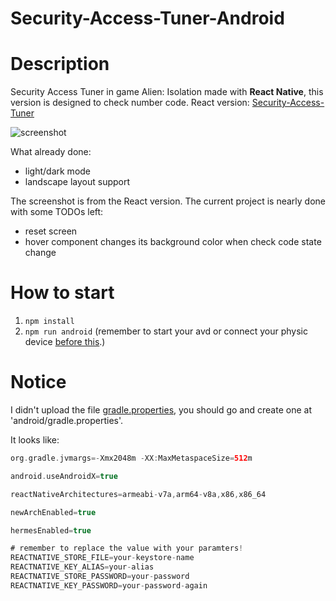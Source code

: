 # Security-Access-Tuner-Android
# Description

Security Access Tuner in game Alien: Isolation made with **React Native**, this version is designed to check number code.
React version: [Security-Access-Tuner](https://github.com/ShawnDGitHub/Security-Access-Tuner)

![screenshot](https://github.com/ShawnDGitHub/Security-Access-Tuner/blob/main/screenshot.png)

What already done:

- light/dark mode
- landscape layout support

The screenshot is from the React version. The current project is nearly done with some TODOs left:

- reset screen
- hover component changes its background color when check code state change

# How to start

1. ```npm install```
2. ```npm run android``` (remember to start your avd or connect your physic device <u>before this</u>.)

# Notice
I didn't upload the file <u>gradle.properties</u>, you should go and create one at 'android/gradle.properties'.

It looks like:

```groovy
org.gradle.jvmargs=-Xmx2048m -XX:MaxMetaspaceSize=512m

android.useAndroidX=true

reactNativeArchitectures=armeabi-v7a,arm64-v8a,x86,x86_64

newArchEnabled=true

hermesEnabled=true

# remember to replace the value with your paramters!
REACTNATIVE_STORE_FILE=your-keystore-name
REACTNATIVE_KEY_ALIAS=your-alias
REACTNATIVE_STORE_PASSWORD=your-password
REACTNATIVE_KEY_PASSWORD=your-password-again
```

